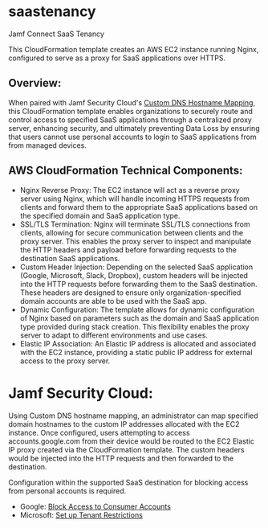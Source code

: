 # saastenancy

Jamf Connect SaaS Tenancy

This CloudFormation template creates an AWS EC2 instance running Nginx, configured to serve as a proxy for SaaS applications over HTTPS. 

## Overview:

When paired with Jamf Security Cloud's [Custom DNS Hostname Mapping](https://learn.jamf.com/en-US/bundle/jamf-security-cloud-setup-guide/page/Hostname_Mapping.html), this CloudFormation template enables organizations to securely route and control access to specified SaaS applications through a centralized proxy server, enhancing security, and ultimately preventing Data Loss by ensuring that users cannot use personal accounts to login to SaaS applications from from managed devices. 

## AWS CloudFormation Technical Components:

- Nginx Reverse Proxy: The EC2 instance will act as a reverse proxy server using Nginx, which will handle incoming HTTPS requests from clients and forward them to the appropriate SaaS applications based on the specified domain and SaaS application type.
- SSL/TLS Termination: Nginx will terminate SSL/TLS connections from clients, allowing for secure communication between clients and the proxy server. This enables the proxy server to inspect and manipulate the HTTP headers and payload before forwarding requests to the destination SaaS applications.
- Custom Header Injection: Depending on the selected SaaS application (Google, Microsoft, Slack, Dropbox), custom headers will be injected into the HTTP requests before forwarding them to the SaaS destination. These headers are designed to ensure only organization-specified domain accounts are able to be used with the SaaS app.
- Dynamic Configuration: The template allows for dynamic configuration of Nginx based on parameters such as the domain and SaaS application type provided during stack creation. This flexibility enables the proxy server to adapt to different environments and use cases.
- Elastic IP Association: An Elastic IP address is allocated and associated with the EC2 instance, providing a static public IP address for external access to the proxy server.

# Jamf Security Cloud:

Using Custom DNS hostname mapping, an administrator can map specified domain hostnames to the custom IP addresses allocated with the EC2 instance. Once configured, users attempting to access accounts.google.com from their device would be routed to the EC2 Elastic IP proxy created via the CloudFormation template. The custom headers would be injected into the HTTP requests and then forwarded to the destination.

Configuration within the supported SaaS destination for blocking access from personal accounts is required.

- Google: [Block Access to Consumer Accounts](https://support.google.com/a/answer/1668854?hl=en)
- Microsoft: [Set up Tenant Restrictions](https://learn.microsoft.com/en-us/entra/external-id/tenant-restrictions-v2#migrate-tenant-restrictions-v1-policies-to-v2-on-the-proxy)

